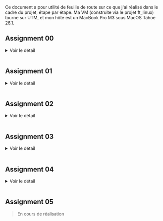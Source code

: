 Ce document a pour utilité de feuille de route sur ce que j'ai réalisé dans le cadre du projet, étape par étape. Ma VM (construite via le projet ft_linux) tourne sur UTM, et mon hôte est un MacBook Pro M3 sous MacOS Tahoe 26.1.

## Assignment 00

<details>
<summary>Voir le détail</summary>

#### Objectif

Télécharger, build, installer et booter sur la derniere version du kernel Linux faite par Linus Torvalds sur git.kernel.org

#### À rendre

- Le fichier de log du Kernel Boot  
- Le fichier de configuration du kernel utilisé  

#### Étapes

> dans la VM

1. Récuperer le Git tree de Linus

```bash
cd /usr/src
git clone https://git.kernel.org/pub/scm/linux/kernel/git/torvalds/linux.git linux-linus
cd linux-linus
git rev-parse --short HEAD
make -s kernelversion
```

2. Nettoyage et configuration du kernel avec l'ancienne config

```bash
make mrproper
cp -v /boot/config-6.16.1 .config
yes "" | make oldconfig
```

3. Ajotuer les configs specifiques a l'exercice

```bash
make menuconfig
# General setup  --->
#   Local version - append to kernel release  --->  laisser vide
#   Automatically append version information to the version string  --->  [*]
# Device Drivers --->
#   Graphics support --->
#     [*] Direct Rendering Manager (XFree86 4.1.0 and higher DRI support)
#     [*] Virtio GPU driver
```

4. Compiler le kernel et les modules

```bash
make -j$(nproc)
make modules_install
```

4.a Verification de la compilation

```bash
make -s kernelrelease
# Doit retourner : 6.18.0-rc2-...-g<sha>
ls -lh arch/arm64/boot
file arch/arm64/boot/Image
# L’Image doit être de type : ARM aarch64 kernel Image
```

5. Copier le noyau dans boot

```bash
KREL="$(make -s kernelrelease)"
mountpoint -q /boot || mount /boot
install -m0644 arch/arm64/boot/Image "/boot/Image-${KREL}"
install -m0644 System.map             "/boot/System.map-${KREL}"
install -m0644 .config                "/boot/config-${KREL}"
ls -lh /boot | grep "${KREL}"
```

6. Mettre a jour la config de GRUB

Environnement
```bash
UUID="$(blkid -s UUID -o value "$(findmnt -no SOURCE /)")"
KREL="$(make -s kernelrelease)"
PARTUUID="557f28c8-5006-6f4a-b73d-eb11e6468a1d"
```

Backup de la config existante
```bash
cp -av /boot/grub/grub.cfg /boot/grub/grub.cfg.bak.$(date +%F-%H%M%S)
```

Ajout de la nouvelle entrée dans grub.cfg
```bash
cat >> /boot/grub/grub.cfg <<EOF

menuentry "Little-Penguin-00 (${KREL})" {
    linux /vmlinuz-${KREL} root=PARTUUID=557f28c8-5006-6f4a-b73d-eb11e6468a1d ro console=tty1 console=ttyAMA0 earlyprintk=efi,keep ignore_loglevel
}
EOF
```

Verification
```bash
cat /boot/grub/grub.cfg
```

7. Rebooter sur le nouveau kernel

> reboot la VM

Selectionner le kernel "Little-Penguin-00" dans le menu GRUB
Verifier avec 
```bash
uname -r
# Doit retourner : 6.18.0-rc2-...-g<sha>
```

8. Exporter les fichiers demandés

```bash
dmesg -T > "/root/kernel-boot.log"
cp -v "/boot/config-$(KREL)" /root/.config
```

> Retourner sur le machine hote et recuperer les fichiers dans /root de la VM via scp

```bash
scp -P <port_ssh> root@<VM_IP_ADDRESS>:/root/kernel-boot.log .
scp -P <port_ssh> root@<VM_IP_ADDRESS>:/root/.config .
```

Puis déplacer les fichiers dans le dossier de rendu du projet

Et voila, le machtou pichtou

</details>

<br>

## Assignment 01

<details>
<summary>Voir le détail</summary>

#### Objectif

Créer un module kernel simple qui affiche un message dans le log du kernel lors de son insertion et de son retrait, en faisant attention a la compatibilité des versions

#### À rendre

- Le code source du module kernel  
- Le fichier Makefile pour compiler le module

#### Étapes

1. Coder le fichier .c du module et son Makefile

> [Code source ici](../project/01/)

2. Compiler le module

```bash
make
```

3. Insérer le module dans le kernel

```bash
sudo insmod main.ko
dmesg -T | tail -n 1
# doit afficher
# [timestamp] Hello world!
```
> le flag -T permet d'avoir des timestamps lisibles

4. Retirer le module du kernel

```bash
sudo rmmod main.ko
dmesg -T | tail -n 1
# doit afficher
# [timestamp] Cleaning up module.
```

5. Exporter les fichiers demandés

> Tu connais la procedure en `scp`

Et voila, le machtou pichtou

</details>

<br>

## Assignment 02

<details>
<summary>Voir le détail</summary>

#### Objectif

Reprendre le kernel compilé dans l'Assignment 00 et modifier le Makefile pour changer le champ EXTRAVERSION, pour ajouter le suffixe "-thor_kernel".

#### À rendre

- Le boot log du kernel
- Le patch au Makefile modifié

#### Étapes

1. Preparer la config

```bash
cd /usr/src/linux-linus
cp -v /boot/config-6.18.0-rc2-00236-g566771afc7a8 .config
yes "" | make oldconfig
```

2. Modifier le Makefile

Modifier EXTRAVERSION pour ajouter -thor_kernel
```bash
# si deja defini
if grep -qE '^EXTRAVERSION[[:space:]]*=' Makefile; then
  sed -i 's/^\(EXTRAVERSION[[:space:]]*=[[:space:]]*[^#\n]*\)/\1-thor_kernel/' Makefile
else
  # sinon add au debut du fichier
  sed -i '1i EXTRAVERSION = -thor_kernel' Makefile
fi
```

Check
```bash
grep -n '^EXTRAVERSION' Makefile
make -s kernelrelease
```
> Si il y a un suffixe "-thor_kernel" dans le retour, c'est bon. Ignorer le "-dirty" si present, ca veut juste dire que des fichiers ont été modifiés depuis la derniere compilation

3. Compiler le kernel et les modules

```bash
make -j"$(nproc)"
make modules_install
```

4. Copier le noyau dans boot

```bash
KREL="$(make -s kernelrelease)"
cp -v arch/arm64/boot/Image "/boot/Image-${KREL}"
cp -v System.map             "/boot/System.map-${KREL}"
cp -v .config                "/boot/config-${KREL}"
ls -lh /boot | grep "${KREL}"
```

5. Mettre a jour la config de GRUB

ajouter cette entrée a la fin de /boot/grub/grub.cfg

```
menuentry "Little-Penguin-02 (Image 6.18.0-rc2-thor_kernel)" {
    linux /Image-6.18.0-rc2-thor_kernel+ root=PARTUUID=557f28c8-5006-6f4a-b73d-eb11e6468a1d ro console=tty1 console=ttyAMA0 earlyprintk=efi,keep ignore_loglevel
}
```
> Adapter les valeurs selon votre archi, prenez exemple sur l'entrée Little-Penguin-00

6. Rebooter sur le nouveau kernel

> reboot la VM

Selectionner le kernel "Little-Penguin-02" dans le menu GRUB  

Verifier avec 
```bash
uname -r
# Doit retourner : 6.18.0-rc2-thor_kernel
```
> peut changer selon version exacte compilée

7. Créer le fichier patch

```bash
cd /usr/src/linux-linus
git add Makefile
git commit -s -m "Makefile: append -thor_kernel to EXTRAVERSION

Add -thor_kernel to EXTRAVERSION so the running kernel reports the
required suffix for assignment 02."
git format-patch -1 --base=auto --stdout > ../makefile-thor_kernel.patch
```
> oui mon message de commit est genere par chatGPT, j'suis pas inspiré
> le flag -s sert a ajouter la ligne "Signed-off-by: ..." automatiquement, et le base auto sert a eviter les conflits de format (bonnes pratiques selon [la doc ici](https://github.com/torvalds/linux/blob/master/Documentation/process/submitting-patches.rst))

Check
```bash
ls -lh ../makefile-thor_kernel.patch
head -n 25 ../makefile-thor_kernel.patch
git show --stat
```

8. Exporter les fichiers demandés

> Maintenant tu connais la procedure en `scp`

</details>

<br>

## Assignment 03

<details>
<summary>Voir le détail</summary>

#### Objectif

Modifier le fichier .c donné pour qu'il soit compliant avec le [Linux Kernel Coding Style (LKCS)](https://www.kernel.org/doc/html/v4.10/process/coding-style.html)

#### À rendre

- Le code source modifié du module kernel

#### Étapes

1. Récupérer le code source de base

2. Créer un fichier .c dans le dossier du kernel

```bash
cd /usr/src/linux-linus
# vim ou copy comme tu veux
# perso jai fait un fichier `moche.c`
```

3. Analyser les erreurs de style

```bash
./scripts/checkpatch.pl --no-tree --strict --show-types --file moche.c
```

4. Corriger les erreurs de style

Suivre chaque remarque de checkpatch.pl et modifier le code source en conséquence, un peu comme avec la norminette (ehhhh ouaaaais, casse la tete)  
Mon implémentation corrigée est [ici](../project/03/main.c)

5. Re-analyser le code corrigé

```bash
./scripts/checkpatch.pl --no-tree --strict --show-types --file moche.c
# doit retourner :
#   total: 0 errors, 0 warnings, 0 checks, 38 lines checked
# 
#   moche.c has no obvious style problems and is ready for submission.
```

6. Exporter les fichiers demandés

> Tu connais la procedure en `scp`

</details>

<br>

## Assignment 04

<details>
<summary>Voir le détail</summary>

#### Objectif

Modifier le module kernel fait dans [l'assignment 01](#assignment-01) pour qu'il soit chargé automatiquement lorsqu'un clavier USB est branché sur la machine

#### À rendre

- Le code source modifié du module kernel  
- Un "rules file" `udev` pour charger le module automatiquement  
- Une preuve (log) que le module a bien été chargé automatiquement  

#### Étapes

1. Créer une règle `udev`

> [Voir règle dans le dossier](../project/04)

A placer dans `/etc/udev/rules.d`


2. Ajuster le code source du module

> [Code source ici](../project/04/)

3. Compiler le module

```bash
make
```
> J'ai repris un peu la meme logique qu'on avait faite dans ft_linux

4. Recharger les règles udev

```bash
udevadm control --reload-rules
```

Optionnel mais utile pour proof : clean l'historique
```bash
dmesg -c >/dev/null 2>&1 || true
```

5. Tester

```bash
# brancher un clavier USB, puis verifier les logs
dmesg -T | tail -n 5
```

6. Exporter les fichiers demandés

```bash
dmesg -T > plug.log
```
> Tu connais la procedure en `scp`

</details>

<br>

## Assignment 05

> En cours de réalisation